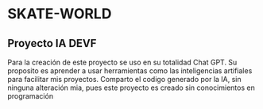 # SKATE-WORLD
## Proyecto IA DEVF
Para la creación de este proyecto se uso en su totalidad Chat GPT. Su proposito es aprender a usar herramientas como las inteligencias artifiales para facilitar mis proyectos.
Comparto el codigo generado por la IA, sin ninguna alteración mia, pues este proyecto es creado sin conocimientos en programación
